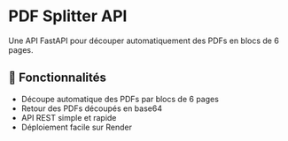 # PDF Splitter API

Une API FastAPI pour découper automatiquement des PDFs en blocs de 6 pages.

## 🚀 Fonctionnalités

- Découpe automatique des PDFs par blocs de 6 pages
- Retour des PDFs découpés en base64
- API REST simple et rapide
- Déploiement facile sur Render